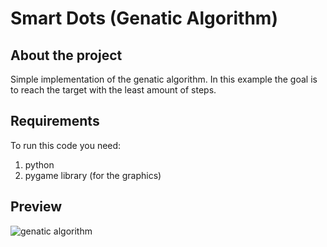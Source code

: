 Smart Dots (Genatic Algorithm)
==============================
About the project
-----------------
Simple implementation of the genatic algorithm.
In this example the goal is to reach the target with the least amount of steps.

Requirements
------------
To run this code you need:
1. python
2. pygame library (for the graphics)

Preview
--------
![genatic algorithm](https://user-images.githubusercontent.com/60931606/132249454-271b0397-6a55-49aa-977b-1abd46d79563.gif)
